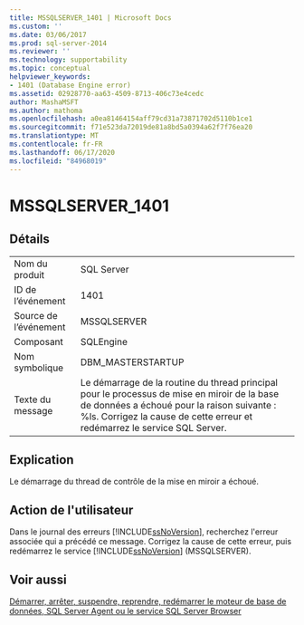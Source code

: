 ```yaml
---
title: MSSQLSERVER_1401 | Microsoft Docs
ms.custom: ''
ms.date: 03/06/2017
ms.prod: sql-server-2014
ms.reviewer: ''
ms.technology: supportability
ms.topic: conceptual
helpviewer_keywords:
- 1401 (Database Engine error)
ms.assetid: 02928770-aa63-4509-8713-406c73e4cedc
author: MashaMSFT
ms.author: mathoma
ms.openlocfilehash: a0ea81464154aff79cd31a73871702d5110b1ce1
ms.sourcegitcommit: f71e523da72019de81a8bd5a0394a62f7f76ea20
ms.translationtype: MT
ms.contentlocale: fr-FR
ms.lasthandoff: 06/17/2020
ms.locfileid: "84968019"
---
```

# <a name="mssqlserver_1401"></a>MSSQLSERVER_1401
    
## <a name="details"></a>Détails  
  
|||  
|-|-|  
|Nom du produit|SQL Server|  
|ID de l’événement|1401|  
|Source de l’événement|MSSQLSERVER|  
|Composant|SQLEngine|  
|Nom symbolique|DBM_MASTERSTARTUP|  
|Texte du message|Le démarrage de la routine du thread principal pour le processus de mise en miroir de la base de données a échoué pour la raison suivante : %ls. Corrigez la cause de cette erreur et redémarrez le service SQL Server.|  
  
## <a name="explanation"></a>Explication  
 Le démarrage du thread de contrôle de la mise en miroir a échoué.  
  
## <a name="user-action"></a>Action de l'utilisateur  
 Dans le journal des erreurs [!INCLUDE[ssNoVersion](../../includes/ssnoversion-md.md)], recherchez l'erreur associée qui a précédé ce message. Corrigez la cause de cette erreur, puis redémarrez le service [!INCLUDE[ssNoVersion](../../includes/ssnoversion-md.md)] (MSSQLSERVER).  
  
## <a name="see-also"></a>Voir aussi  
 [Démarrer, arrêter, suspendre, reprendre, redémarrer le moteur de base de données, SQL Server Agent ou le service SQL Server Browser](../../database-engine/configure-windows/start-stop-pause-resume-restart-sql-server-services.md)  
  
  
